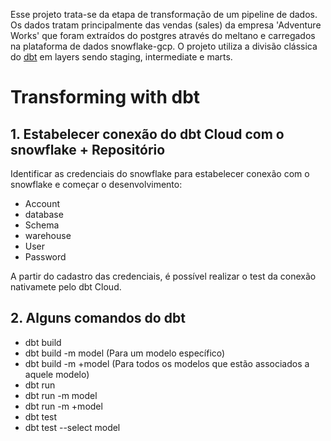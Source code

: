 Esse projeto trata-se da etapa de transformação de um pipeline de dados. Os dados tratam principalmente das vendas (sales) da empresa 'Adventure Works' que foram extraídos do postgres através do meltano e carregados na plataforma de dados snowflake-gcp. O projeto utiliza a divisão clássica do [dbt](https://docs.getdbt.com/docs/build/documentation) em layers sendo staging, intermediate e marts.

# Transforming with dbt

## 1. Estabelecer conexão do dbt Cloud com o snowflake + Repositório

Identificar as credenciais do snowflake para estabelecer conexão com o snowflake e começar o desenvolvimento:

- Account
- database
- Schema
- warehouse
- User
- Password

A partir do cadastro das credenciais, é possível realizar o test da conexão nativamete pelo dbt Cloud.

## 2. Alguns comandos do dbt
- dbt build
- dbt build -m model (Para um modelo específico)
- dbt build -m +model (Para todos os modelos que estão associados a aquele modelo)
- dbt run
- dbt run -m model
- dbt run -m +model
- dbt test
- dbt test --select model


